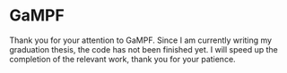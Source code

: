 # GaMPF

Thank you for your attention to GaMPF. Since I am currently writing my graduation thesis, the code has not been finished yet. I will speed up the completion of the relevant work, thank you for your patience.
